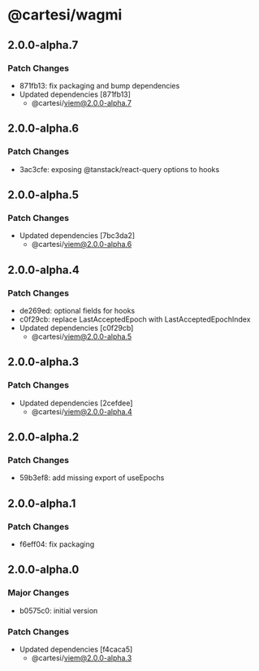 # @cartesi/wagmi

## 2.0.0-alpha.7

### Patch Changes

- 871fb13: fix packaging and bump dependencies
- Updated dependencies [871fb13]
    - @cartesi/viem@2.0.0-alpha.7

## 2.0.0-alpha.6

### Patch Changes

- 3ac3cfe: exposing @tanstack/react-query options to hooks

## 2.0.0-alpha.5

### Patch Changes

- Updated dependencies [7bc3da2]
    - @cartesi/viem@2.0.0-alpha.6

## 2.0.0-alpha.4

### Patch Changes

- de269ed: optional fields for hooks
- c0f29cb: replace LastAcceptedEpoch with LastAcceptedEpochIndex
- Updated dependencies [c0f29cb]
    - @cartesi/viem@2.0.0-alpha.5

## 2.0.0-alpha.3

### Patch Changes

- Updated dependencies [2cefdee]
    - @cartesi/viem@2.0.0-alpha.4

## 2.0.0-alpha.2

### Patch Changes

- 59b3ef8: add missing export of useEpochs

## 2.0.0-alpha.1

### Patch Changes

- f6eff04: fix packaging

## 2.0.0-alpha.0

### Major Changes

- b0575c0: initial version

### Patch Changes

- Updated dependencies [f4caca5]
    - @cartesi/viem@2.0.0-alpha.3
